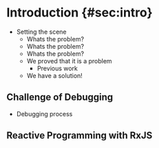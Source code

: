 # Introduction {#sec:intro}

- Setting the scene
	- Whats the problem?
	- Whats the problem?
	- Whats the problem?
	- We proved that it is a problem
		- Previous work
	- We have a solution!

## Challenge of Debugging

- Debugging process

## Reactive Programming with RxJS



